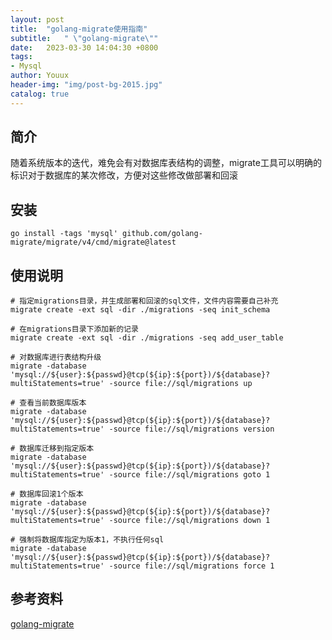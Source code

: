 ```yaml
---
layout: post
title:  "golang-migrate使用指南"
subtitle:   " \"golang-migrate\""
date:   2023-03-30 14:04:30 +0800
tags:
- Mysql
author: Youux
header-img: "img/post-bg-2015.jpg"
catalog: true
---
```

## 简介
随着系统版本的迭代，难免会有对数据库表结构的调整，migrate工具可以明确的标识对于数据库的某次修改，方便对这些修改做部署和回滚

## 安装
```shell
go install -tags 'mysql' github.com/golang-migrate/migrate/v4/cmd/migrate@latest
```

## 使用说明
```shell
# 指定migrations目录，并生成部署和回滚的sql文件，文件内容需要自己补充
migrate create -ext sql -dir ./migrations -seq init_schema

# 在migrations目录下添加新的记录
migrate create -ext sql -dir ./migrations -seq add_user_table

# 对数据库进行表结构升级
migrate -database 'mysql://${user}:${passwd}@tcp(${ip}:${port})/${database}?multiStatements=true' -source file://sql/migrations up

# 查看当前数据库版本
migrate -database 'mysql://${user}:${passwd}@tcp(${ip}:${port})/${database}?multiStatements=true' -source file://sql/migrations version

# 数据库迁移到指定版本
migrate -database 'mysql://${user}:${passwd}@tcp(${ip}:${port})/${database}?multiStatements=true' -source file://sql/migrations goto 1

# 数据库回滚1个版本
migrate -database 'mysql://${user}:${passwd}@tcp(${ip}:${port})/${database}?multiStatements=true' -source file://sql/migrations down 1

# 强制将数据库指定为版本1，不执行任何sql
migrate -database 'mysql://${user}:${passwd}@tcp(${ip}:${port})/${database}?multiStatements=true' -source file://sql/migrations force 1
```

## 参考资料
[golang-migrate][1]

[1]: https://github.com/golang-migrate/migrate